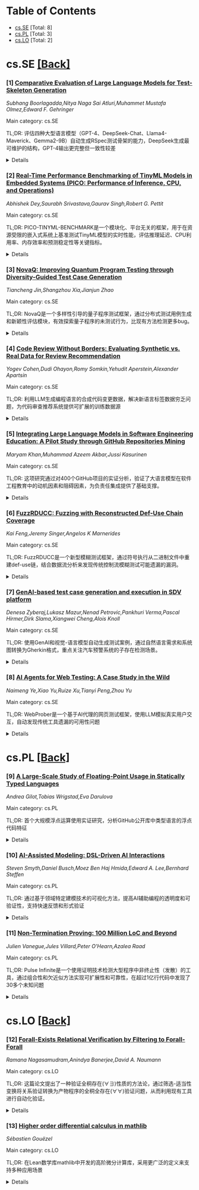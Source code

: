 <div id=toc></div>

# Table of Contents

- [cs.SE](#cs.SE) [Total: 8]
- [cs.PL](#cs.PL) [Total: 3]
- [cs.LO](#cs.LO) [Total: 2]


<div id='cs.SE'></div>

# cs.SE [[Back]](#toc)

### [1] [Comparative Evaluation of Large Language Models for Test-Skeleton Generation](https://arxiv.org/abs/2509.04644)
*Subhang Boorlagadda,Nitya Naga Sai Atluri,Muhammet Mustafa Olmez,Edward F. Gehringer*

Main category: cs.SE

TL;DR: 评估四种大型语言模型（GPT-4、DeepSeek-Chat、Llama4-Maverick、Gemma2-9B）自动生成RSpec测试骨架的能力，DeepSeek生成最可维护的结构，GPT-4输出更完整但一致性较差


<details>
  <summary>Details</summary>
Motivation: 传统手动创建测试骨架耗时且易出错，特别是在教育和大型开发环境中，需要自动化解决方案来提高测试驱动开发的效率

Method: 使用静态分析和盲审专家评审评估四种LLM生成的RSpec测试骨架，从结构正确性、清晰度、可维护性和测试最佳实践符合度等方面进行衡量

Result: DeepSeek生成最可维护和结构良好的测试骨架，GPT-4产生更完整但在约定一致性方面较差的输出，提示设计和上下文输入是质量关键因素

Conclusion: LLM在自动测试骨架生成方面具有潜力，但不同模型在代码结构解释和测试约定理解上存在显著差异，提示工程和上下文信息对输出质量至关重要

Abstract: This paper explores the use of Large Language Models (LLMs) to automate the
generation of test skeletons -- structural templates that outline unit test
coverage without implementing full test logic. Test skeletons are especially
important in test-driven development (TDD), where they provide an early
framework for systematic verification. Traditionally authored manually, their
creation can be time-consuming and error-prone, particularly in educational or
large-scale development settings. We evaluate four LLMs -- GPT-4,
DeepSeek-Chat, Llama4-Maverick, and Gemma2-9B -- on their ability to generate
RSpec skeletons for a real-world Ruby class developed in a university software
engineering course. Each model's output is assessed using static analysis and a
blind expert review to measure structural correctness, clarity,
maintainability, and conformance to testing best practices. The study reveals
key differences in how models interpret code structure and testing conventions,
offering insights into the practical challenges of using LLMs for automated
test scaffolding. Our results show that DeepSeek generated the most
maintainable and well-structured skeletons, while GPT-4 produced more complete
but conventionally inconsistent output. The study reveals prompt design and
contextual input as key quality factors.

</details>


### [2] [Real-Time Performance Benchmarking of TinyML Models in Embedded Systems (PICO: Performance of Inference, CPU, and Operations)](https://arxiv.org/abs/2509.04721)
*Abhishek Dey,Saurabh Srivastava,Gaurav Singh,Robert G. Pettit*

Main category: cs.SE

TL;DR: PICO-TINYML-BENCHMARK是一个模块化、平台无关的框架，用于在资源受限的嵌入式系统上基准测试TinyML模型的实时性能，评估推理延迟、CPU利用率、内存效率和预测稳定性等关键指标。


<details>
  <summary>Details</summary>
Motivation: 为TinyML模型在嵌入式系统上的实际部署提供性能基准测试框架，帮助理解计算权衡和平台特定优化，弥合理论进展与实际应用之间的差距。

Method: 开发了模块化、平台无关的基准测试框架，在BeagleBone AI64和Raspberry Pi 4两种平台上对三种代表性TinyML模型（手势分类、关键词识别、MobileNet V2）进行基准测试，使用真实数据集评估关键性能指标。

Result: BeagleBone AI64在AI特定任务上表现出一致的推理延迟，而Raspberry Pi 4在资源效率和成本效益方面表现更优，揭示了关键的计算权衡。

Conclusion: 该框架为优化TinyML部署提供了可操作的指导，有助于在嵌入式系统中实现更好的性能平衡和成本效益优化。

Abstract: This paper presents PICO-TINYML-BENCHMARK, a modular and platform-agnostic
framework for benchmarking the real-time performance of TinyML models on
resource-constrained embedded systems. Evaluating key metrics such as inference
latency, CPU utilization, memory efficiency, and prediction stability, the
framework provides insights into computational trade-offs and platform-specific
optimizations. We benchmark three representative TinyML models -- Gesture
Classification, Keyword Spotting, and MobileNet V2 -- on two widely adopted
platforms, BeagleBone AI64 and Raspberry Pi 4, using real-world datasets.
Results reveal critical trade-offs: the BeagleBone AI64 demonstrates consistent
inference latency for AI-specific tasks, while the Raspberry Pi 4 excels in
resource efficiency and cost-effectiveness. These findings offer actionable
guidance for optimizing TinyML deployments, bridging the gap between
theoretical advancements and practical applications in embedded systems.

</details>


### [3] [NovaQ: Improving Quantum Program Testing through Diversity-Guided Test Case Generation](https://arxiv.org/abs/2509.04763)
*Tiancheng Jin,Shangzhou Xia,Jianjun Zhao*

Main category: cs.SE

TL;DR: NovaQ是一个多样性引导的量子程序测试框架，通过分布式测试用例生成和新颖性评估模块，有效探索量子程序的未测试行为，比现有方法检测更多bug。


<details>
  <summary>Details</summary>
Motivation: 随着量子计算的发展，确保量子程序的可靠性变得越来越重要。量子程序利用量子电路解决经典机器难以处理的问题，需要有效的测试方法来保证其正确性。

Method: NovaQ结合了基于分布的测试用例生成器和新颖性驱动的评估模块。生成器通过变异电路参数产生多样化的量子态输入，评估器基于内部电路状态度量（包括幅度、相位和纠缠）量化行为新颖性，选择映射到度量空间中较少覆盖区域的输入。

Result: 在不同规模和复杂度的量子程序上评估NovaQ，实验结果表明NovaQ始终比现有基线方法实现更高的测试输入多样性，并检测到更多bug。

Conclusion: NovaQ框架通过多样性引导的测试方法，能够有效探索量子程序的未测试行为，提高测试覆盖率和bug检测能力，为量子程序可靠性保障提供了有效解决方案。

Abstract: Quantum programs are designed to run on quantum computers, leveraging quantum
circuits to solve problems that are intractable for classical machines. As
quantum computing advances, ensuring the reliability of quantum programs has
become increasingly important. This paper introduces NovaQ, a diversity-guided
testing framework for quantum programs. NovaQ combines a distribution-based
test case generator with a novelty-driven evaluation module. The generator
produces diverse quantum state inputs by mutating circuit parameters, while the
evaluator quantifies behavioral novelty based on internal circuit state
metrics, including magnitude, phase, and entanglement. By selecting inputs that
map to infrequently covered regions in the metric space, NovaQ effectively
explores under-tested program behaviors. We evaluate NovaQ on quantum programs
of varying sizes and complexities. Experimental results show that NovaQ
consistently achieves higher test input diversity and detects more bugs than
existing baseline approaches.

</details>


### [4] [Code Review Without Borders: Evaluating Synthetic vs. Real Data for Review Recommendation](https://arxiv.org/abs/2509.04810)
*Yogev Cohen,Dudi Ohayon,Romy Somkin,Yehudit Aperstein,Alexander Apartsin*

Main category: cs.SE

TL;DR: 利用LLM生成编程语言的合成代码变更数据，解决新语言标签数据穷乏问题，为代码审查推荐系统提供可扩展的训练数据源


<details>
  <summary>Details</summary>
Motivation: 新编程语言和框架的出现造成标签数据不足，无法训练有监督模型来判断代码变更是否需要手动审查，影响软件质量维护

Method: 利用大语言模型(LLM)将资源丰富语言的代码变更翻译为缺乏资源的新兴语言的等效变更，生成合成训练数据，然后训练有监督分类器

Result: 在多个GitHub仓库和语言对中证明，LLM生成的合成数据可以有效地启动审查推荐系统，缩小与真实标签数据训练模型的性能差距，甚至在低资源环境中也有效

Conclusion: 该方法为扩展自动化代码审查能力到快速发展的技术栈提供了可扩展的途径，无需注释数据即可实现

Abstract: Automating the decision of whether a code change requires manual review is
vital for maintaining software quality in modern development workflows.
However, the emergence of new programming languages and frameworks creates a
critical bottleneck: while large volumes of unlabelled code are readily
available, there is an insufficient amount of labelled data to train supervised
models for review classification. We address this challenge by leveraging Large
Language Models (LLMs) to translate code changes from well-resourced languages
into equivalent changes in underrepresented or emerging languages, generating
synthetic training data where labelled examples are scarce. We assume that
although LLMs have learned the syntax and semantics of new languages from
available unlabelled code, they have yet to fully grasp which code changes are
considered significant or review-worthy within these emerging ecosystems. To
overcome this, we use LLMs to generate synthetic change examples and train
supervised classifiers on them. We systematically compare the performance of
these classifiers against models trained on real labelled data. Our experiments
across multiple GitHub repositories and language pairs demonstrate that
LLM-generated synthetic data can effectively bootstrap review recommendation
systems, narrowing the performance gap even in low-resource settings. This
approach provides a scalable pathway to extend automated code review
capabilities to rapidly evolving technology stacks, even in the absence of
annotated data.

</details>


### [5] [Integrating Large Language Models in Software Engineering Education: A Pilot Study through GitHub Repositories Mining](https://arxiv.org/abs/2509.04877)
*Maryam Khan,Muhammad Azeem Akbar,Jussi Kasurinen*

Main category: cs.SE

TL;DR: 这项研究通过对400个GitHub项目的实证分析，验证了大语言模型在软件工程教育中的动机因素和阻碍因素，为负责任集成提供了基础支撑。


<details>
  <summary>Details</summary>
Motivation: 随着ChatGPT等大语言模型在软件工程教育中的日益普及，需要系统性研究来确保其负责任集成到课程中。

Method: 对400个GitHub项目进行了实验库挖掘研究，分析README文件和问题讨论，识别文献绵述中综合的动机因素和阻碍因素的存在情况。

Result: 动机因素如参与度和动机（227次）、软件工程过程理解（133次）、编程协助和调试支持（97次）表现突出。阻碍因素如抄袭和知识产权问题（385次）、安全隐私数据完整性（87次）、学习中过度依赖AI（39次）也显著存在。

Conclusion: 该研究提供了动机/阻碍因素分类的早期实证验证，强调了研究与实践的差距，为开发软件工程教育中大语言模型负责任集成的综合框架奠定了基础。

Abstract: Context: Large Language Models (LLMs) such as ChatGPT are increasingly
adopted in software engineering (SE) education, offering both opportunities and
challenges. Their adoption requires systematic investigation to ensure
responsible integration into curricula. Objective: This doctoral research aims
to develop a validated framework for integrating LLMs into SE education through
a multi-phase process, including taxonomies development, empirical
investigation, and case studies. This paper presents the first empirical step.
Method: We conducted a pilot repository mining study of 400 GitHub projects,
analyzing README files and issues discussions to identify the presence of
motivator and demotivator previously synthesized in our literature review [ 8]
study. Results: Motivators such as engagement and motivation (227 hits),
software engineering process understanding (133 hits), and programming
assistance and debugging support (97 hits) were strongly represented.
Demotivators, including plagiarism and IP concerns (385 hits), security,
privacy and data integrity (87 hits), and over-reliance on AI in learning (39
hits), also appeared prominently. In contrast, demotivators such as challenges
in evaluating learning outcomes and difficulty in curriculum redesign recorded
no hits across the repositories. Conclusion: The study provides early empirical
validation of motivators/demotivators taxonomies with respect to their themes,
highlights research practice gaps, and lays the foundation for developing a
comprehensive framework to guide the responsible adoption of LLMs in SE
education.

</details>


### [6] [FuzzRDUCC: Fuzzing with Reconstructed Def-Use Chain Coverage](https://arxiv.org/abs/2509.04967)
*Kai Feng,Jeremy Singer,Angelos K Marnerides*

Main category: cs.SE

TL;DR: FuzzRDUCC是一个新型模糊测试框架，通过符号执行从二进制文件中重建def-use链，结合数据流分析来发现传统控制流模糊测试可能遗漏的漏洞。


<details>
  <summary>Details</summary>
Motivation: 传统二进制模糊测试由于缺乏对程序内部数据流的洞察，难以实现全面的代码覆盖和发现隐藏漏洞。仅依赖控制流边覆盖的传统灰盒模糊测试器容易忽略那些无法通过控制流分析单独暴露的漏洞。

Method: 采用符号执行技术直接从二进制可执行文件重建定义-使用(def-use)链，使用新颖的启发式算法选择相关def-use链而不影响模糊测试的彻底性，从而识别关键数据流路径并暴露安全漏洞。

Result: 在binutils基准测试中评估表明，FuzzRDUCC能够发现最先进模糊测试器未发现的独特崩溃。

Conclusion: FuzzRDUCC被确立为下一代漏洞检测和发现机制的可行解决方案，通过数据流分析增强模糊测试效果，且不会产生过高的计算开销。

Abstract: Binary-only fuzzing often struggles with achieving thorough code coverage and
uncovering hidden vulnerabilities due to limited insight into a program's
internal dataflows. Traditional grey-box fuzzers guide test case generation
primarily using control flow edge coverage, which can overlook bugs not easily
exposed through control flow analysis alone. We argue that integrating dataflow
analysis into the fuzzing process can enhance its effectiveness by revealing
how data propagates through the program, thereby enabling the exploration of
execution paths that control flow-based methods might miss. In this context, we
introduce FuzzRDUCC, a novel fuzzing framework that employs symbolic execution
to reconstruct definition-use (def-use) chains directly from binary
executables. FuzzRDUCC identifies crucial dataflow paths and exposes security
vulnerabilities without incurring excessive computational overhead, due to a
novel heuristic algorithm that selects relevant def-use chains without
affecting the thoroughness of the fuzzing process. We evaluate FuzzRDUCC using
the binutils benchmark and demonstrate that it can identify unique crashes not
found by state-of-the-art fuzzers. Hence, establishing FuzzRDUCC as a feasible
solution for next generation vulnerability detection and discovery mechanisms.

</details>


### [7] [GenAI-based test case generation and execution in SDV platform](https://arxiv.org/abs/2509.05112)
*Denesa Zyberaj,Lukasz Mazur,Nenad Petrovic,Pankhuri Verma,Pascal Hirmer,Dirk Slama,Xiangwei Cheng,Alois Knoll*

Main category: cs.SE

TL;DR: 使用GenAI和视觉-语言模型自动生成测试案例，通过自然语言需求和系统图转换为Gherkin格式，重点关注汽车预警系统的子存在检测场景。


<details>
  <summary>Details</summary>
Motivation: 解决手动编写测试案例效率低下、测试工具兼容性差以及软件定义车辆功能验证过程复杂的问题。

Method: 结合大语言模型和视觉-语言模型，采用车辆信号规范模型标准化定义，在digital.auto平台执行生成的测试案例。

Result: 显著减少了手动测试规范化的工作量，并实现了生成测试的快速执行。

Conclusion: 虽然自动化程度高，但由于GenAI流程和平台的限制，测试案例和脚本生成仍需人工干预。

Abstract: This paper introduces a GenAI-driven approach for automated test case
generation, leveraging Large Language Models and Vision-Language Models to
translate natural language requirements and system diagrams into structured
Gherkin test cases. The methodology integrates Vehicle Signal Specification
modeling to standardize vehicle signal definitions, improve compatibility
across automotive subsystems, and streamline integration with third-party
testing tools. Generated test cases are executed within the digital.auto
playground, an open and vendor-neutral environment designed to facilitate rapid
validation of software-defined vehicle functionalities. We evaluate our
approach using the Child Presence Detection System use case, demonstrating
substantial reductions in manual test specification effort and rapid execution
of generated tests. Despite significant automation, the generation of test
cases and test scripts still requires manual intervention due to current
limitations in the GenAI pipeline and constraints of the digital.auto platform.

</details>


### [8] [AI Agents for Web Testing: A Case Study in the Wild](https://arxiv.org/abs/2509.05197)
*Naimeng Ye,Xiao Yu,Ruize Xu,Tianyi Peng,Zhou Yu*

Main category: cs.SE

TL;DR: WebProber是一个基于AI代理的网页测试框架，使用LLM模拟真实用户交互，自动发现传统工具遗漏的可用性问题


<details>
  <summary>Details</summary>
Motivation: 传统网页测试方法主要关注代码覆盖和负载测试，但无法捕捉复杂的用户行为，导致许多可用性问题未被发现。LLM和AI代理的出现为模拟人类交互和识别常见可用性问题提供了新可能

Method: 开发WebProber原型框架，给定URL后自主探索网站，模拟真实用户交互，识别bug和可用性问题，并生成可读报告

Result: 在120个学术个人网站案例研究中，发现了29个可用性问题，其中许多是传统工具遗漏的

Conclusion: 基于代理的测试是一个有前景的方向，为开发下一代以用户为中心的测试框架指明了方向

Abstract: Automated web testing plays a critical role in ensuring high-quality user
experiences and delivering business value. Traditional approaches primarily
focus on code coverage and load testing, but often fall short of capturing
complex user behaviors, leaving many usability issues undetected. The emergence
of large language models (LLM) and AI agents opens new possibilities for web
testing by enabling human-like interaction with websites and a general
awareness of common usability problems. In this work, we present WebProber, a
prototype AI agent-based web testing framework. Given a URL, WebProber
autonomously explores the website, simulating real user interactions,
identifying bugs and usability issues, and producing a human-readable report.
We evaluate WebProber through a case study of 120 academic personal websites,
where it uncovered 29 usability issues--many of which were missed by
traditional tools. Our findings highlight agent-based testing as a promising
direction while outlining directions for developing next-generation,
user-centered testing frameworks.

</details>


<div id='cs.PL'></div>

# cs.PL [[Back]](#toc)

### [9] [A Large-Scale Study of Floating-Point Usage in Statically Typed Languages](https://arxiv.org/abs/2509.04936)
*Andrea Gilot,Tobias Wrigstad,Eva Darulova*

Main category: cs.PL

TL;DR: 首个大规模浮点运算使用实证研究，分析GitHub公开库中类型语言的浮点代码特征


<details>
  <summary>Details</summary>
Motivation: 理解实际代码中浮点运算的真实使用情况，以提升静态分析、动态分析和程序修复技术的实际效果

Method: 采用随机采样和内在属性过滤的最佳实践，通过源代码关键词搜索和代码解析来识别浮点使用情况

Result: 证实了浮点运算被广泛使用的论断，发现文献中用于评估自动化推理技术的基准测试在某些方面代表实际代码，但非全部方面

Conclusion: 研究结果和数据集将有助于设计更符合实际用户需求的浮点运算处理技术和评估方法

Abstract: Reasoning about floating-point arithmetic is notoriously hard. While static
and dynamic analysis techniques or program repair have made significant
progress, more work is still needed to make them relevant to real-world code.
On the critical path to that goal is understanding what real-world
floating-point code looks like. To close that knowledge gap, this paper
presents the first large-scale empirical study of floating-point arithmetic
usage in statically typed languages across public GitHub repositories. We
follow state-of the art mining practices including random sampling and
filtering based on only intrinsic properties to avoid bias, and identify
floating-point usage by searching for keywords in the source code, and
programming language constructs (e.g., loops) by parsing the code. Our
evaluation supports the claim often made in papers that floating-point
arithmetic is widely used. Comparing statistics such as size and usage of
certain constructs and functions, we find that benchmarks used in literature to
evaluate automated reasoning techniques for floating-point arithmetic are in
certain aspects representative of 'real-world' code, but not in all. We aim for
our study and dataset to help future techniques for floating-point arithmetic
to be designed and evaluated to match actual users' expectations.

</details>


### [10] [AI-Assisted Modeling: DSL-Driven AI Interactions](https://arxiv.org/abs/2509.05160)
*Steven Smyth,Daniel Busch,Moez Ben Haj Hmida,Edward A. Lee,Bernhard Steffen*

Main category: cs.PL

TL;DR: 通过基于领域特定建模技术的可视化方法，提高AI辅助编程的透明度和可验证性，支持快速反馈和形式验证


<details>
  <summary>Details</summary>
Motivation: 解决AI生成代码的透明度不足问题，提高开发者对AI生成代码的理解、验证和信任度

Method: 集成领域特定建模技术，提供实时可视化展示，支持编程、自然语言提示、语音命令和阶段性精化多种建模方式

Result: 开发了Visual Studio Code扩展原型（基于Lingua Franca语言），展示了新颖的领域特定建模实践演示

Conclusion: 该方法能够显著提高AI辅助编程的透明性和可验证性，为模型创建、可视化和验证方式带来进步

Abstract: AI-assisted programming greatly increases software development performance.
We enhance this potential by integrating transparency through domain-specific
modeling techniques and providing instantaneous, graphical visualizations that
accurately represent the semantics of AI-generated code. This approach
facilitates visual inspection and formal verification, such as model checking.
  Formal models can be developed using programming, natural language prompts,
voice commands, and stage-wise refinement, with immediate feedback after each
transformation step. This support can be tailored to specific domains or
intended purposes, improving both code generation and subsequent validation
processes.
  To demonstrate the effectiveness of this approach, we have developed a
prototype as a Visual Studio Code extension for the Lingua Franca language.
This prototype showcases the potential for novel domain-specific modeling
practices, offering an advancement in how models are created, visualized, and
verified.

</details>


### [11] [Non-Termination Proving: 100 Million LoC and Beyond](https://arxiv.org/abs/2509.05293)
*Julien Vanegue,Jules Villard,Peter O'Hearn,Azalea Raad*

Main category: cs.PL

TL;DR: Pulse Infinite是一个使用证明技术检测大型程序中非终止性（发散）的工具，通过组合性和欠近似方法实现可扩展性和可靠性，在超过1亿行代码中发现了30多个未知问题


<details>
  <summary>Details</summary>
Motivation: 现有工作主要针对几十到几百行代码的小型基准测试，无法满足实际需求（单个公司可能有数千万甚至数亿行代码），需要开发能够处理大规模代码库的发散检测工具

Method: 采用组合性和欠近似证明技术：组合性支持大规模扩展，欠近似确保证明发散时的可靠性

Result: 在C、C++和Hack编写的超过1亿行开源和专有软件中应用，发现了30多个先前未知的问题，为现实代码库中的发散检测建立了新的技术水平

Conclusion: Pulse Infinite工具在检测大规模代码库中的发散问题方面取得了显著成功，证明了其在真实世界软件中的实用性和有效性

Abstract: We report on our tool, Pulse Infinite, that uses proof techniques to show
non-termination (divergence) in large programs. Pulse Infinite works
compositionally and under-approximately: the former supports scale, and the
latter ensures soundness for proving divergence. Prior work focused on small
benchmarks in the tens or hundreds of lines of code (LoC), and scale limits
their practicality: a single company may have tens of millions, or even
hundreds of millions of LoC or more. We report on applying Pulse Infinite to
over a hundred million lines of open-source and proprietary software written in
C, C++, and Hack, identifying over 30 previously unknown issues, establishing a
new state of the art for detecting divergence in real-world codebases.

</details>


<div id='cs.LO'></div>

# cs.LO [[Back]](#toc)

### [12] [Forall-Exists Relational Verification by Filtering to Forall-Forall](https://arxiv.org/abs/2509.04777)
*Ramana Nagasamudram,Anindya Banerjee,David A. Naumann*

Main category: cs.LO

TL;DR: 这篇论文提出了一种验证全秱存在(∀∃)性质的方法论，通过筛选-适当性变换将关系验证转换为产物程序的全秱全存在(∀∀)验证问题，从而利用现有工具进行自动化验证。


<details>
  <summary>Details</summary>
Motivation: 目前存在多种关系Hoare逻辑和工具用于验证全秱全存在(∀∀)性质，但缺少有效的方法和工具来处理非确定性下关键的全秱存在(∀∃)性质验证。

Method: 提出筛选-适当性变换技术，通过向产物程序添加断言来将∀∃性质转换为∀∀性质验证。发展了支持断言失败的基础∀∃判断逻辑，定义了bicoms产物程序表示形式，并证明了韧性定理。

Result: 实现了原型系统，能够进行自动化关系验证，并成功验证了论文中的所有示例。该方法允许使用标准断言语言和现有验证工具。

Conclusion: 该研究为验证全秱存在(∀∃)性质提供了一种实用的方法论，通过变换技术允许重用现有的全秱全存在验证工具，对于处理非确定性问题的关系验证具有重要意义。

Abstract: Relational verification encompasses research directions such as reasoning
about data abstraction, reasoning about security and privacy, secure
compilation, and functional specificaton of tensor programs, among others.
Several relational Hoare logics exist, with accompanying tool support for
compositional reasoning of $\forall\forall$ (2-safety) properties and,
generally, k-safety properties of product programs. In contrast, few logics and
tools exist for reasoning about $\forall\exists$ properties which are critical
in the context of nondeterminism.
  This paper's primary contribution is a methodology for verifying a
$\forall\exists$ judgment by way of a novel filter-adequacy transformation.
This transformation adds assertions to a product program in such a way that the
desired $\forall\exists$ property (of a pair of underlying unary programs) is
implied by a $\forall\forall$ property of the transformed product. The paper
develops a program logic for the basic $\forall\exists$ judgement extended with
assertion failures; develops bicoms, a form of product programs that represents
pairs of executions and that caters for direct translation of $\forall\forall$
properties to unary correctness; proves (using the logic) a soundness theorem
that says successful $\forall\forall$ verification of a transformed bicom
implies the $\forall\exists$ spec for its underlying unary commands; and
implements a proof of principle prototype for auto-active relational
verification which has been used to verify all examples in the paper. The
methodology thereby enables a user to work with ordinary assertions and
assumptions, and a standard assertion language, so that existing tools
including auto-active verifiers can be used.

</details>


### [13] [Higher order differential calculus in mathlib](https://arxiv.org/abs/2509.04922)
*Sébastien Gouëzel*

Main category: cs.LO

TL;DR: 在Lean数学库mathlib中开发的高阶微分计算库，采用更广泛的定义来支持多种应用场景


<details>
  <summary>Details</summary>
Motivation: 为了支持广泛的应用需求，需要突破标准教材定义的限制

Method: 采用三个重要的广义化：允许任意标量域、在域上定义函数而非全空间、将分析函数整合到更广泛的光滑函数范畴

Result: 这些广义化引入了重要的挑战，需要从数学和形式化两个角度来解决

Conclusion: 该工作为高阶微分计算提供了更灵活和广泛的形式化基础

Abstract: We report on the higher-order differential calculus library developed inside
the Lean mathematical library mathlib. To support a broad range of
applications, we depart in several ways from standard textbook definitions: we
allow arbitrary fields of scalars, we work with functions defined on domains
rather than full spaces, and we integrate analytic functions in the broader
scale of smooth functions. These generalizations introduce significant
challenges, which we address from both the mathematical and the formalization
perspectives.

</details>
